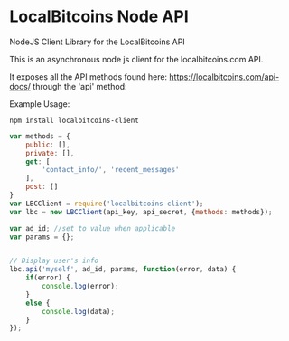 LocalBitcoins Node API
===========

NodeJS Client Library for the LocalBitcoins API

This is an asynchronous node js client for the localbitcoins.com API.

It exposes all the API methods found here: https://localbitcoins.com/api-docs/ through the 'api' method:

Example Usage:

`npm install localbitcoins-client`

```javascript
var methods = {
    public: [],
    private: [],
    get: [
        'contact_info/', 'recent_messages'
    ],
    post: []
}
var LBCClient = require('localbitcoins-client');
var lbc = new LBCClient(api_key, api_secret, {methods: methods});

var ad_id; //set to value when applicable
var params = {};


// Display user's info
lbc.api('myself', ad_id, params, function(error, data) {
    if(error) {
        console.log(error);
    }
    else {
        console.log(data);
    }
});

```
